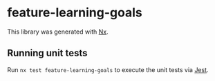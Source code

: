 # feature-learning-goals

This library was generated with [Nx](https://nx.dev).

## Running unit tests

Run `nx test feature-learning-goals` to execute the unit tests via [Jest](https://jestjs.io).
